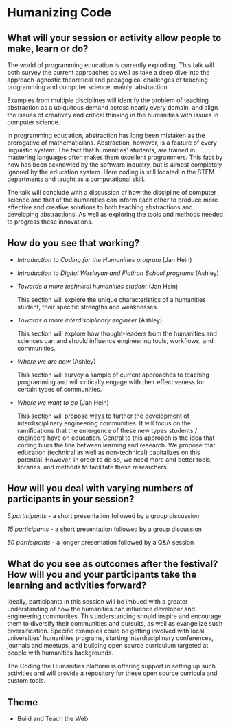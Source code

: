 Humanizing Code
===============

## What will your session or activity allow people to make, learn or do?

The world of programming education is currently exploding. 
This talk will both survey the current approaches as well 
as take a deep dive into the approach-agnostic theoretical 
and pedagogical challenges of teaching programming and computer 
science, mainly: abstraction. 

Examples from multiple disciplines will identify the problem of 
teaching abstraction as a ubiquitous demand across nearly every domain, 
and align the issues of creativity and critical thinking in the humanities 
with issues in computer science. 

In programming education, abstraction has long been mistaken as the prerogative 
of mathematicians. Abstraction, however, is a feature of every linguistic system. 
The fact that humanities' students, are trained in mastering languages often makes 
them excellent programmers. This fact by now has been acknowled by the software industry, 
but is almost completely ignored by the education system. Here coding is still 
located in the STEM departments and taught as a computational skill.

The talk will conclude with a discussion of how the discipline of computer
science and that of the humanities can inform each other to produce more 
effective and creative solutions to both teaching abstractions and 
developing abstractions. As well as exploring the tools and methods needed 
to progress these innovations.

## How do you see that working?

- _Introduction to Coding for the Humanities program_ (Jan Hein)

- _Introduction to Digital Wesleyan and Flatiron School programs_ (Ashley)

- _Towards a more technical humanities student_ (Jan Hein)
  
  This section will explore the unique characteristics of a humanities student, their specific strengths and weaknesses. 

- _Towards a more interdisciplinary engineer_ (Ashley)

  This section will explore how thought-leaders from the humanities and sciences can and should influence engineering tools, workflows, and communities.
  
  
- _Where we are now_ (Ashley)

  This section will survey a sample of current approaches to teaching programming and will critically engage with their effectiveness for certain types of communities.

- _Where we want to go_ (Jan Hein)

  This section will propose ways to further the development of interdisciplinary engineering communities. It will focus on the ramifications that the emergence of these new types students / engineers have on education. Central to
  this approach is the idea that coding blurs the line between learning and research. We propose that education (technical as well as non-technical) capitalizes on this potential. However, in order to do so, we need more and better tools, libraries, and methods to facilitate these researchers.

## How will you deal with varying numbers of participants in your session?

*5 participants* - a short presentation followed by a group discussion 

*15 participants* - a short presentation followed by a group discussion

*50 participants* - a longer presentation followed by a Q&A session

## What do you see as outcomes after the festival? How will you and your participants take the learning and activities forward? 

Ideally, participants in this session will be imbued with a greater understanding of how the humanities can influence developer and engineering communites. This understanding should inspire and encourage them to diversify their communities and pursuits, as well as evangelize such diversification. Specific examples could be getting involved with local universities' humanities programs, starting interdisciplinary conferences, journals and meetups, and building open source curriculum targeted at people with humanities backgrounds.

The Coding the Humanities platform is offering support in setting up such activities and will provide a repository for these open source curricula and custom tools.


## Theme

+ Build and Teach the Web
